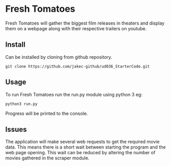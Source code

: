 # Fresh Tomatoes

Fresh Tomatoes will gather the biggest film releases in theaters and display them on a webpage along with their respective trailers on youtube.


## Install

Can be installed by cloning from github repository.

`git clone https://github.com/jakec-github/ud036_StarterCode.git`


## Usage

To run Fresh Tomatoes run the run.py module using python 3 eg:

`python3 run.py`

Progress will be printed to the console.

## Issues

The application will make several web requests to get the required movie data. This means there is a short wait between starting the program and the web page opening. This wait can be reduced by altering the number of movies gathered in the scraper module.
